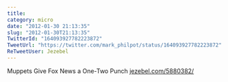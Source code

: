 ```yaml
---
title: 
category: micro
date: "2012-01-30 21:13:35"
slug: "2012-01-30T21:13:35"
TwitterId: "164093927782223872"
TweetUrl: "https://twitter.com/mark_philpot/status/164093927782223872"
ReTweetUser: Jezebel
---
```


<i class="fa fa-retweet" aria-hidden="true"></i> Muppets Give Fox News a One-Two
Punch [jezebel.com/5880382/](http://jezebel.com/5880382/)

